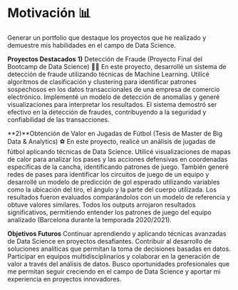 # Motivación 📊
Generar un portfolio que destaque los proyectos que he realizado y demuestre mis habilidades en el campo de Data Science.

**Proyectos Destacados**
**1)** Detección de Fraude (Proyecto Final del Bootcamp de Data Science) 🕵️‍♂️
En este proyecto, desarrollé un sistema de detección de fraude utilizando técnicas de Machine Learning. Utilicé algoritmos de clasificación y clustering para identificar patrones sospechosos en los datos transaccionales de una empresa de comercio electrónico. Implementé un modelo de detección de anomalías y generé visualizaciones para interpretar los resultados. El sistema demostró ser efectivo en la detección de fraudes, contribuyendo a la seguridad y confiabilidad de las transacciones.

**2)**Obtención de Valor en Jugadas de Fútbol (Tesis de Master de Big Data & Analytics) ⚽
En este proyecto, realicé un análisis de jugadas de fútbol aplicando técnicas de Data Science. Utilicé visualizaciones de mapas de calor para analizar los pases y las acciones defensivas en coordenadas específicas de la cancha, identificando patrones de juego. También generé redes de pases para identificar los circuitos de juego de un equipo y desarrollé un modelo de predicción de gol esperado utilizando variables como la ubicación del tiro, el ángulo y la parte del cuerpo utilizada. Los resultados fueron evaluados comparándolos con un modelo de referencia y obtuve valores similares. Todos los outputs arrojaron resultados significativos, permitiendo entender los patrones de juego del equipo analizado (Barcelona durante la temporada 2020/2021).

**Objetivos Futuros**
Continuar aprendiendo y aplicando técnicas avanzadas de Data Science en proyectos desafiantes. Contribuir al desarrollo de soluciones analíticas que permitan la toma de decisiones basadas en datos. Participar en equipos multidisciplinarios y colaborar en la generación de valor a través del análisis de datos. Busco oportunidades profesionales que me permitan seguir creciendo en el campo de Data Science y aportar mi experiencia en proyectos innovadores.

